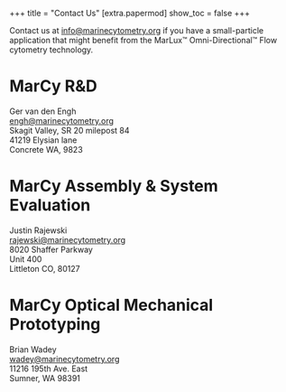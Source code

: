 +++
title = "Contact Us"
[extra.papermod]
show_toc = false
+++

Contact us at [info@marinecytometry.org](mailto:info@marinecytometry.org) if you have a small-particle application
that might benefit from the MarLux™ Omni-Directional™ Flow cytometry technology.

# MarCy R&D
Ger van den Engh\
[engh@marinecytometry.org](mailto:engh@marinecytometry.org)\
Skagit Valley, SR 20 milepost 84\
41219 Elysian lane\
Concrete WA, 9823

# MarCy Assembly & System Evaluation
Justin Rajewski \
[rajewski@marinecytometry.org](mailto:rajewski@marinecytometry.org)\
8020 Shaffer Parkway\
Unit 400\
Littleton CO, 80127

# MarCy Optical Mechanical Prototyping
Brian Wadey\
[wadey@marinecytometry.org](mailto:wadey@marinecytometry.org)\
11216 195th Ave. East\
Sumner, WA 98391